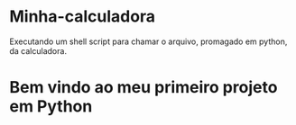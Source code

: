 # Minha-calculadora
 Executando um shell script para chamar o arquivo, promagado em python, da calculadora. 

# Bem vindo ao meu primeiro projeto em Python
